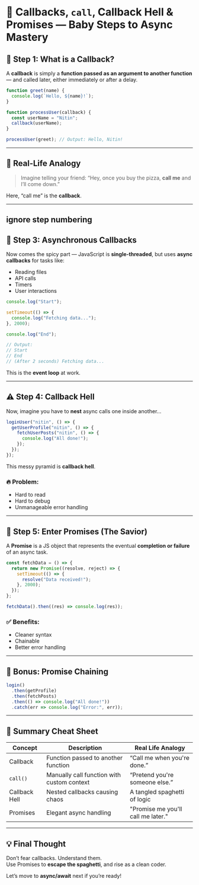 # 🔄 Callbacks, `call`, Callback Hell & Promises — Baby Steps to Async Mastery

## 👶 Step 1: What is a Callback?

A **callback** is simply a **function passed as an argument to another function** — and called later, either immediately or after a delay.

```js
function greet(name) {
  console.log(`Hello, ${name}!`);
}

function processUser(callback) {
  const userName = "Nitin";
  callback(userName);
}

processUser(greet); // Output: Hello, Nitin!
```

---

## 🧠 Real-Life Analogy

> Imagine telling your friend: “Hey, once you buy the pizza, **call me** and I’ll come down.”

Here, “call me” is the **callback**.

---

ignore step numbering 
---

## 🔁 Step 3: Asynchronous Callbacks

Now comes the spicy part — JavaScript is **single-threaded**, but uses **async callbacks** for tasks like:

- Reading files
- API calls
- Timers
- User interactions

```js
console.log("Start");

setTimeout(() => {
  console.log("Fetching data...");
}, 2000);

console.log("End");

// Output:
// Start
// End
// (After 2 seconds) Fetching data...
```

This is the **event loop** at work.

---

## ⚠️ Step 4: Callback Hell

Now, imagine you have to **nest** async calls one inside another...

```js
loginUser("nitin", () => {
  getUserProfile("nitin", () => {
    fetchUserPosts("nitin", () => {
      console.log("All done!");
    });
  });
});
```

This messy pyramid is **callback hell**.

### 🔥 Problem:
- Hard to read
- Hard to debug
- Unmanageable error handling

---

## 🌟 Step 5: Enter Promises (The Savior)

A **Promise** is a JS object that represents the eventual **completion or failure** of an async task.

```js
const fetchData = () => {
  return new Promise((resolve, reject) => {
    setTimeout(() => {
      resolve("Data received!");
    }, 2000);
  });
};

fetchData().then((res) => console.log(res));
```

### ✅ Benefits:
- Cleaner syntax
- Chainable
- Better error handling

---

## 🔁 Bonus: Promise Chaining

```js
login()
  .then(getProfile)
  .then(fetchPosts)
  .then(() => console.log("All done!"))
  .catch(err => console.log("Error:", err));
```

---

## 🧠 Summary Cheat Sheet

| Concept         | Description                                   | Real Life Analogy                     |
|----------------|-----------------------------------------------|----------------------------------------|
| Callback        | Function passed to another function           | “Call me when you're done.”           |
| `call()`        | Manually call function with custom context    | “Pretend you're someone else.”        |
| Callback Hell   | Nested callbacks causing chaos                | A tangled spaghetti of logic          |
| Promises        | Elegant async handling                        | "Promise me you'll call me later."    |

---

## 💡 Final Thought

Don’t fear callbacks. Understand them.  
Use Promises to **escape the spaghetti**, and rise as a clean coder.

Let’s move to **async/await** next if you’re ready!